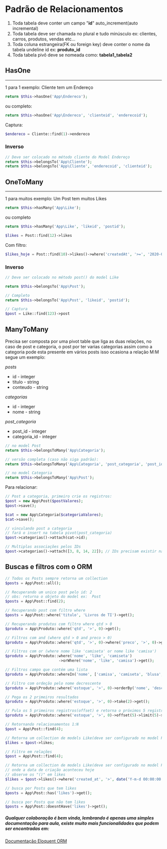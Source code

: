 # Padrão de Relacionamentos
1. Toda tabela deve conter um campo "**id**" auto_increment(auto incremental)
2. Toda tabela deve ser chamada no plural e tudo minúsculo ex: clientes, carros, produtos, vendas etc...
3. Toda coluna estrangeira(FK ou foreign key) deve conter o nome da tabela undeline id ex: **produto_id**
4. Toda tabela pivô deve se nomeada como: **tabela1_tabela2**

## HasOne
---
1 para 1 
exemplo: Cliente tem um Endereço 

```php
return $this->hasOne('App\Endereco');
```

ou completo:

```php
return $this->hasOne('App\Endereco', 'clienteid', 'enderecoid');
```
Captura:

```php
$endereco = Cliente::find(1)->endereco
```

### Inverso
```php
// Deve ser colocado no método cliente do Model Endereço
return $this->belongsTo('App\Cliente');
return $this->belongsTo('App\Cliente', 'enderecoid', 'clienteid');
```

## OneToMany
---
1 para muitos
exemplo: Um Post tem muitos Likes

```php
return $this->hasMany('App\Like');
```

ou completo

```php
return $this->hasMany('App\Like', 'likeid', 'postid');

$likes = Post::find(12)->likes
```

Com filtro:

```php
$likes_hoje = Post::find(10)->likes()->where('createdAt', '>=', '2020-07-11 00:00:00')->get();
```

### Inverso

```php
// Deve ser colocado no método post() do model Like

return $this->belongsTo('App\Post');

// Completo
return $this->belongsTo('App\Post', 'likeid', 'postid');

// Captura
$post = Like::find(123)->post
```

## ManyToMany
Precisa ser composta por uma pivot table que liga as duas relações, no caso de post e categoria, o post por ter varias categorias 
assim como a categoria pode esta presente em vários posts isso ocasiona a relação M:M segue um exemplo:

*posts*
- id - integer
- titulo - string
- conteudo - string

*categorias*
- id - integer
- nome - string

*post_categoria*
- post_id - integer
- categoria_id - integer

```php
// no model Post
return $this->belongsToMany('App\Categoria');

// versão completa (caso não siga padrão):
return $this->belongsToMany('App\Categoria', 'post_categoria', 'post_id', 'categoria_id');

// no model Categoria
return $this->belongsToMany('App\Post');
```

Para relacionar:

```php
// Post a categoria, primeiro crie os registros:
$post = new App\Post($postValores);
$post->save();

$cat = new App\Categoria($categoriaValores);
$cat->save();

// vinculando post a categoria
// fará o insert na tabela pivot(post_categoria)
$post->categorias()->attach(cat->id);

// Multiplas associações pelos IDs
$post->categorias()->attach([3, 8, 14, 22]); // IDs precisam existir na tabela Categorias
```

## Buscas e filtros com o ORM

```php
// Todos os Posts sempre retorna um collection
$posts = App\Post::all();
```

```php
// Recuperando um unico post pelo id: 2
// obs: returna o objeto do model ex:  Post
$posts = App\Post::find(2);
```

```php
// Recuperando post com filtro where
$posts = App\Post::where('titulo', 'Livros de TI')->get();
```

```php
// Recuperando produtos com filtro where qtd > 0
$produto = App\Produto::where('qtd', '>', 0)->get();
```

```php
// Filtros com and (where qtd > 0 and preco > 0)
$produto = App\Produto::where('qtd', '>', 0)->where('preco', '>', 0)->get();
```

```php
// Filtros com or (where nome like 'camiseta' or nome like 'camisa')
$produto = App\Produto::where('nome', 'like', 'camiseta')
                        ->orWhere('nome', 'like', 'camisa')->get();
```

```php
// Filtros campo que contém uma lista
$produto = App\Produto::whereIn('nome', ['camisa', 'camiseta', 'blusa', 'blusão'])->get();
```

```php
// Filtro com ordeção pelo nome decrescente
$produto = App\Produto::where('estoque', '>', 0)->orderBy('nome', 'desc')->get();
```

```php
// Pega os 2 primeiros resultados
$produto = App\Produto::where('estoque', '>', 0)->take(2)->get();
```

```php
// Pula os 5 primeiros registros(offset) e retorna o próximos 5 registros(limit)
$produto = App\Produto::where('estoque', '>', 0)->offset(5)->limit(5)->get();
```

```php
// Retornando relacionamentos 1:N
$post = App\Post::find(4);

// Retorna um collection de models Like(deve ser configurado no model Post)
$likes = $post->likes;
```

```php
// Filtro em relações
$post = App\Post::find(4);

// Retorna um collection de models Like(deve ser configurado no model Post)
// onde a data de criação aconteceu hoje
// observe os "()" em likes
$likes = $post->likes()->where('created_at', '>', date('Y-m-d 00:00:00'))->get();
```

```php
// busca por Posts que tem likes
$posts = App\Post::has('likes')->get();

// busca por Posts que não tem likes
$posts = App\Post::doesntHave('likes')->get();
```

##### Qualquer colaboração é bem vinda, lembrando é apenas uma simples documentação para aula, existe muito mais funcionalidades que podem ser encontradas em:

[Documentação Eloquent ORM](https://laravel.com/docs/7.x/eloquent-relationships)
